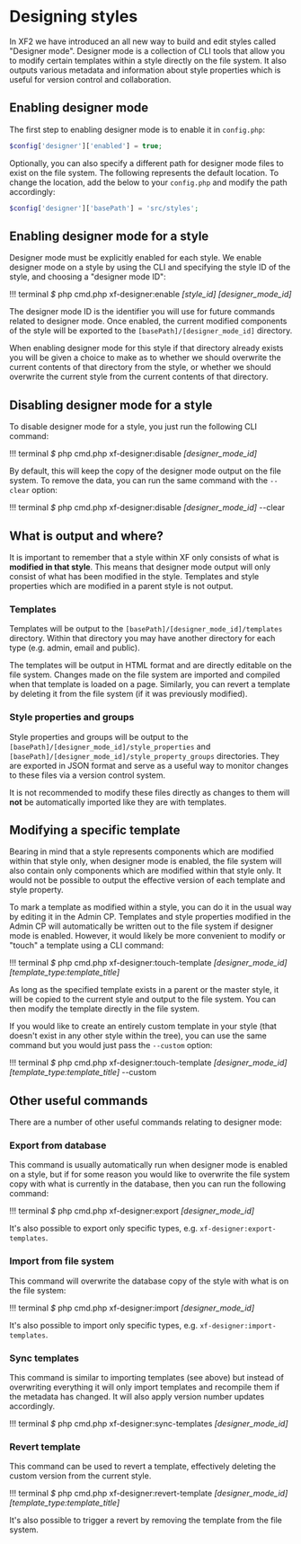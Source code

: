 # Designing styles

In XF2 we have introduced an all new way to build and edit styles called "Designer mode". Designer mode is a collection of CLI tools that allow you to modify certain templates within a style directly on the file system. It also outputs various metadata and information about style properties which is useful for version control and collaboration.

## Enabling designer mode

The first step to enabling designer mode is to enable it in `config.php`:

```php title="src/config.php"
$config['designer']['enabled'] = true;
```

Optionally, you can also specify a different path for designer mode files to exist on the file system. The following represents the default location. To change the location, add the below to your `config.php` and modify the path accordingly:

```php title="src/config.php"
$config['designer']['basePath'] = 'src/styles';
```

## Enabling designer mode for a style

Designer mode must be explicitly enabled for each style. We enable designer mode on a style by using the CLI and specifying the style ID of the style, and choosing a "designer mode ID":

!!! terminal
    *$* php cmd.php xf-designer:enable _[style_id]_ _[designer_mode_id]_
    
The designer mode ID is the identifier you will use for future commands related to designer mode. Once enabled, the current modified components of the style will be exported to the `[basePath]/[designer_mode_id]` directory.

When enabling designer mode for this style if that directory already exists you will be given a choice to make as to whether we should overwrite the current contents of that directory from the style, or whether we should overwrite the current style from the current contents of that directory.
 
## Disabling designer mode for a style

To disable designer mode for a style, you just run the following CLI command:

!!! terminal
    *$* php cmd.php xf-designer:disable _[designer_mode_id]_
    
By default, this will keep the copy of the designer mode output on the file system. To remove the data, you can run the same command with the `--clear` option:

!!! terminal
    *$* php cmd.php xf-designer:disable _[designer_mode_id]_ --clear
    
## What is output and where?

It is important to remember that a style within XF only consists of what is **modified in that style**. This means that designer mode output will only consist of what has been modified in the style. Templates and style properties which are modified in a parent style is not output.

### Templates

Templates will be output to the `[basePath]/[designer_mode_id]/templates` directory. Within that directory you may have another directory for each type (e.g. admin, email and public).

The templates will be output in HTML format and are directly editable on the file system. Changes made on the file system are imported and compiled when that template is loaded on a page. Similarly, you can revert a template by deleting it from the file system (if it was previously modified).

### Style properties and groups

Style properties and groups will be output to the `[basePath]/[designer_mode_id]/style_properties` and `[basePath]/[designer_mode_id]/style_property_groups` directories. They are exported in JSON format and serve as a useful way to monitor changes to these files via a version control system.
 
 It is not recommended to modify these files directly as changes to them will **not** be automatically imported like they are with templates.
 
## Modifying a specific template

Bearing in mind that a style represents components which are modified within that style only, when designer mode is enabled, the file system will also contain only components which are modified within that style only. It would not be possible to output the effective version of each template and style property.
 
 To mark a template as modified within a style, you can do it in the usual way by editing it in the Admin CP. Templates and style properties modified in the Admin CP will automatically be written out to the file system if designer mode is enabled. However, it would likely be more convenient to modify or "touch" a template using a CLI command:
 
!!! terminal
    *$* php cmd.php xf-designer:touch-template _[designer_mode_id]_ _[template_type:template_title]_
    
As long as the specified template exists in a parent or the master style, it will be copied to the current style and output to the file system. You can then modify the template directly in the file system.

If you would like to create an entirely custom template in your style (that doesn't exist in any other style within the tree), you can use the same command but you would just pass the `--custom` option:

!!! terminal
    *$* php cmd.php xf-designer:touch-template _[designer_mode_id]_ _[template_type:template_title]_ --custom
    
## Other useful commands

There are a number of other useful commands relating to designer mode:

### Export from database

This command is usually automatically run when designer mode is enabled on a style, but if for some reason you would like to overwrite the file system copy with what is currently in the database, then you can run the following command:

!!! terminal
    *$* php cmd.php xf-designer:export _[designer_mode_id]_
    
It's also possible to export only specific types, e.g. `xf-designer:export-templates`.

### Import from file system

This command will overwrite the database copy of the style with what is on the file system:

!!! terminal
    *$* php cmd.php xf-designer:import _[designer_mode_id]_
    
It's also possible to import only specific types, e.g. `xf-designer:import-templates`.

### Sync templates

This command is similar to importing templates (see above) but instead of overwriting everything it will only import templates and recompile them if the metadata has changed. It will also apply version number updates accordingly.

!!! terminal
    *$* php cmd.php xf-designer:sync-templates _[designer_mode_id]_
    
### Revert template

This command can be used to revert a template, effectively deleting the custom version from the current style.

!!! terminal
    *$* php cmd.php xf-designer:revert-template _[designer_mode_id]_ _[template_type:template_title]_
    
It's also possible to trigger a revert by removing the template from the file system.
